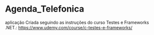 # Agenda_Telefonica
aplicação Criada seguindo as instruções do curso Testes e Frameworks .NET.: https://www.udemy.com/course/c-testes-e-frameworks/
